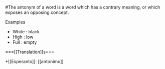 #The antonym of a word is a word which has a contrary meaning, or which exposes an opposing concept. 

Examples

* White : black
* High  : low
* Full  : empty

===[[Translation]]s===

*[[Esperanto]]: [[antonimo]]
